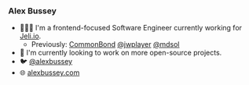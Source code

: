 ### Alex Bussey

- 👨🏼‍💻 I'm a frontend-focused Software Engineer currently working for [Jeli.io](https://jeli.io).
  - Previously: [CommonBond](https://commonbond.co) [@jwplayer](https://github.com/jwplayer) [@mdsol](https://github.com/mdsol)
- 👐 I'm currently looking to work on more open-source projects.
- 🐦 [@alexbussey](https://twitter.com/alexbussey)
- 🌐 [alexbussey.com](https://alexbussey.com)
